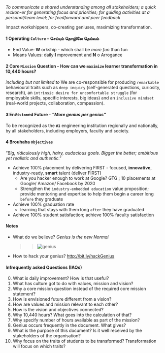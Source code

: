 
_To communicate a shared understanding among all stakeholders; a quick reckon-er for generating focus and priorities; for guiding activities at a personal/team level; for feed­forward and peer feedback_
 
Impact workshippers, co-creating geniuses, maximizing transformation.

#### 1 Operating `Culture`  - செய்யும் தொழிலே தெய்வம்
 - End Value: **W** orkship - which shall be _more fun_ than fun
 - Means Values: daily **I** mprovement and **N** o Arrogance 


#### 2 Core `Mission` Question - How can we `maximize` learner transformation in 10,440 hours?
 
_including but not limited to_ We are co-responsible for producing `remarkable` behavioural traits such as `deep inquiry` (self-generated questions, curiosity, research), an `intrinsic desire for uncomfortable struggle` (for employable skills, specific interests, big ideas) and an `inclusive mindset` (real-world projects, collaboration, compassion).

#### 3 En`Vision`ed Future - _"More genius per genius"_  
To be recognized as the **`#1`** engineering institution regionally and nationally, by all stakeholders, including employers, faculty and society.

#### 4 Brouhaha `Objectives`
_"Big, ridiculously high, hairy, audacious goals. Bigger the better; ambitious yet realistic and authentic."_  
  - Achieve 100% placement by delivering FIRST - focused, **innovative**, industry-ready, __smart__ talent (deliver FIRST)
    - Are you hacker enough to work at Google? GTG ; 10 placements at Google/ Amazon/ Facebook by 2020
    - Strengthen the `industry-embedded education` value proposition; provide mentoring and expertise to help them begin a career long  `before` they graduate
  - Achieve 100% graduation rate 
    - learning that stays with them long `after` they have graduated
  - Achieve 100% student satisfaction; achieve 100% faculty satisfaction
 
 #### Notes 
 - What do we believe? *Genius is the new Normal*
	 > >![genius](https://files.gitter.im/kgisl/campsite/7W41/geniusNormal.jpg)
 - How to hack your genius? http://bit.ly/hackGenius 

#### Infrequently asked Questions (IAQs)
 
0. What is daily improvement? How is that useful? 
1. What has culture got to do with values, mission and vision?
2. Why a core mission question instead of the required core mission statement? 
3. How is envisioned future different from a vision? 
4. How are values and mission relevant to each other? 
5. How is the vision and objectives connected?
6. Why 10,440 hours? What goes into the calculation of that? 
7. Why specify number of hours available as part of the mission? 
8.  Genius occurs frequently in the document. What gives? 
9.  What is the purpose of this document? Is it well received by the stakeholders of the organisation? 
10. Why focus on the traits of students to be transformed? Transformation will focus on which traits? 

<!--stackedit_data:
eyJoaXN0b3J5IjpbMTc2Mzc5NjkzOSwzMTQ5NDQ2NjcsLTE2Mz
QxNzY0NzgsLTE0MzUwNjg1MTQsLTYyOTc4MTI5MSwxODIxMjU1
NDQ0LC0xMTI5NDQwNTYsLTE0NzM5NzY0MDEsMTEyNzQxMzM3Ml
19
-->